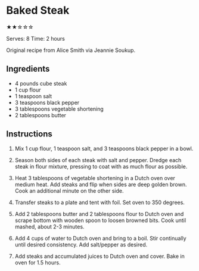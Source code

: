# Baked Steak

★★☆☆☆

Serves: 8
Time: 2 hours

Original recipe from Alice Smith via Jeannie Soukup.

## Ingredients

* 4 pounds cube steak
* 1 cup flour
* 1 teaspoon salt
* 3 teaspoons black pepper
* 3 tablespoons vegetable shortening
* 2 tablespoons butter

## Instructions

1. Mix 1 cup flour, 1 teaspoon salt, and 3 teaspoons black pepper in a bowl.

2. Season both sides of each steak with salt and pepper. Dredge each steak in flour mixture, pressing to coat with as much flour as possible.

3. Heat 3 tablespoons of vegetable shortening in a Dutch oven over medium heat. Add steaks and flip when sides are deep golden brown. Cook an additional minute on the other side.

4. Transfer steaks to a plate and tent with foil. Set oven to 350 degrees.

5. Add 2 tablespoons butter and 2 tablespoons flour to Dutch oven and scrape bottom with wooden spoon to loosen browned bits. Cook until mashed, about 2-3 minutes.

6. Add 4 cups of water to Dutch oven and bring to a boil. Stir continually until desired consistency. Add salt/pepper as desired.

7. Add steaks and accumulated juices to Dutch oven and cover. Bake in oven for 1.5 hours.
